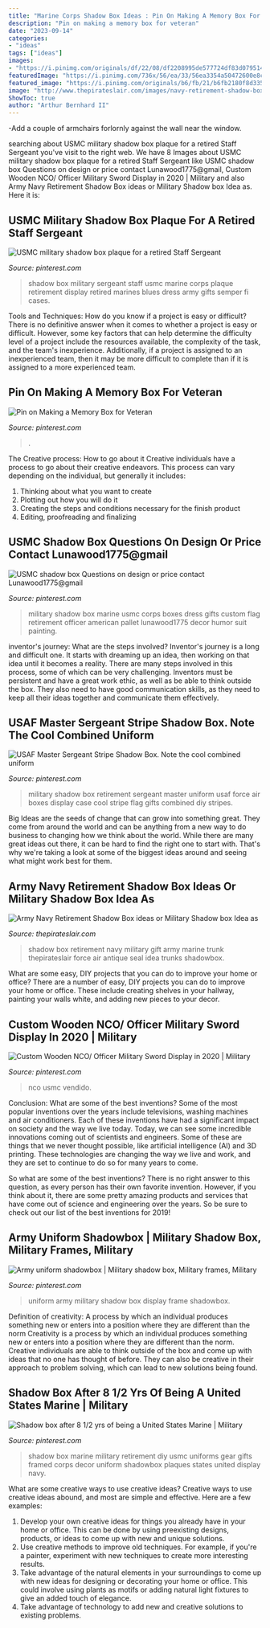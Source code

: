 ```yaml
---
title: "Marine Corps Shadow Box Ideas : Pin On Making A Memory Box For Veteran"
description: "Pin on making a memory box for veteran"
date: "2023-09-14"
categories:
- "ideas"
tags: ["ideas"]
images:
- "https://i.pinimg.com/originals/df/22/08/df2208995de577724df83d0795145a04.jpg"
featuredImage: "https://i.pinimg.com/736x/56/ea/33/56ea3354a50472600e8c2f6f85297b79--military-gifts-custom-wood.jpg"
featured_image: "https://i.pinimg.com/originals/b6/fb/21/b6fb2180f8d335cd09a0fc0e16326abf.jpg"
image: "http://www.thepirateslair.com/images/navy-retirement-shadow-box-ideas/cwoastiles-shadowbox-3a.jpg"
ShowToc: true
author: "Arthur Bernhard II"
---
```



-Add a couple of armchairs forlornly against the wall near the window.

	

		
searching about USMC military shadow box plaque for a retired Staff Sergeant you've visit to the right web. We have 8 Images about USMC military shadow box plaque for a retired Staff Sergeant like USMC shadow box Questions on design or price contact Lunawood1775@gmail, Custom Wooden NCO/ Officer Military Sword Display in 2020 | Military and also Army Navy Retirement Shadow Box ideas or Military Shadow box Idea as. Here it is:
		
    
## USMC Military Shadow Box Plaque For A Retired Staff Sergeant

<img loading=lazy src="https://i.pinimg.com/originals/bd/03/11/bd031151bea1b9f6e8ad2695eaa98892.jpg" onerror="this.onerror=null;this.src='https://tse4.mm.bing.net/th?id=OIP.1t5A6NgI6o5a_MhbP_HTlgHaJ4&amp;pid=15.1';" alt="USMC military shadow box plaque for a retired Staff Sergeant">

_Source: pinterest.com_

>shadow box military sergeant staff usmc marine corps plaque retirement display retired marines blues dress army gifts semper fi cases. 

	

Tools and Techniques: How do you know if a project is easy or difficult?
There is no definitive answer when it comes to whether a project is easy or difficult. However, some key factors that can help determine the difficulty level of a project include the resources available, the complexity of the task, and the team's inexperience. Additionally, if a project is assigned to an inexperienced team, then it may be more difficult to complete than if it is assigned to a more experienced team.

    
## Pin On Making A Memory Box For Veteran

<img loading=lazy src="https://i.pinimg.com/originals/df/22/08/df2208995de577724df83d0795145a04.jpg" onerror="this.onerror=null;this.src='https://tse4.mm.bing.net/th?id=OIP.r69IvUc0Kb7n_UQvo0SISgHaKr&amp;pid=15.1';" alt="Pin on Making a Memory Box for Veteran">

_Source: pinterest.com_

>. 

	

The Creative process: How to go about it
Creative individuals have a process to go about their creative endeavors. This process can vary depending on the individual, but generally it includes: 
1. Thinking about what you want to create 
2. Plotting out how you will do it 
3. Creating the steps and conditions necessary for the finish product 
4. Editing, proofreading and finalizing 

    
## USMC Shadow Box Questions On Design Or Price Contact Lunawood1775@gmail

<img loading=lazy src="https://i.pinimg.com/736x/56/ea/33/56ea3354a50472600e8c2f6f85297b79--military-gifts-custom-wood.jpg" onerror="this.onerror=null;this.src='https://tse1.mm.bing.net/th?id=OIP.Mlk8YZSXKPhV7A7NkXI1OQHaNf&amp;pid=15.1';" alt="USMC shadow box Questions on design or price contact Lunawood1775@gmail">

_Source: pinterest.com_

>military shadow box marine usmc corps boxes dress gifts custom flag retirement officer american pallet lunawood1775 decor humor suit painting. 

	

inventor's journey: What are the steps involved?
Inventor's journey is a long and difficult one. It starts with dreaming up an idea, then working on that idea until it becomes a reality. There are many steps involved in this process, some of which can be very challenging. Inventors must be persistent and have a great work ethic, as well as be able to think outside the box. They also need to have good communication skills, as they need to keep all their ideas together and communicate them effectively.

    
## USAF Master Sergeant Stripe Shadow Box. Note The Cool Combined Uniform

<img loading=lazy src="https://i.pinimg.com/originals/10/c2/8c/10c28c39c248b7518a374eb3e59151b4.jpg" onerror="this.onerror=null;this.src='https://tse4.mm.bing.net/th?id=OIP.9VPk0XJLIuYn4hr1fxmxxAHaKe&amp;pid=15.1';" alt="USAF Master Sergeant Stripe Shadow Box. Note the cool combined uniform">

_Source: pinterest.com_

>military shadow box retirement sergeant master uniform usaf force air boxes display case cool stripe flag gifts combined diy stripes. 

	

Big Ideas are the seeds of change that can grow into something great. They come from around the world and can be anything from a new way to do business to changing how we think about the world. While there are many great ideas out there, it can be hard to find the right one to start with. That's why we're taking a look at some of the biggest ideas around and seeing what might work best for them.

    
## Army Navy Retirement Shadow Box Ideas Or Military Shadow Box Idea As

<img loading=lazy src="http://www.thepirateslair.com/images/navy-retirement-shadow-box-ideas/cwoastiles-shadowbox-3a.jpg" onerror="this.onerror=null;this.src='https://tse2.mm.bing.net/th?id=OIP.2yWyQNcNYJZaGdUr5JgUnAHaFj&amp;pid=15.1';" alt="Army Navy Retirement Shadow Box ideas or Military Shadow box Idea as">

_Source: thepirateslair.com_

>shadow box retirement navy military gift army marine trunk thepirateslair force air antique seal idea trunks shadowbox. 

	

What are some easy, DIY projects that you can do to improve your home or office?
There are a number of easy, DIY projects you can do to improve your home or office. These include creating shelves in your hallway, painting your walls white, and adding new pieces to your decor.

    
## Custom Wooden NCO/ Officer Military Sword Display In 2020 | Military

<img loading=lazy src="https://i.pinimg.com/originals/b6/fb/21/b6fb2180f8d335cd09a0fc0e16326abf.jpg" onerror="this.onerror=null;this.src='https://tse2.mm.bing.net/th?id=OIP.jvD75T-UpmcXCB-rNLgfkgHaJw&amp;pid=15.1';" alt="Custom Wooden NCO/ Officer Military Sword Display in 2020 | Military">

_Source: pinterest.com_

>nco usmc vendido. 

	

Conclusion: What are some of the best inventions?
Some of the most popular inventions over the years include televisions, washing machines and air conditioners. Each of these inventions have had a significant impact on society and the way we live today. 
Today, we can see some incredible innovations coming out of scientists and engineers. Some of these are things that we never thought possible, like artificial intelligence (AI) and 3D printing. These technologies are changing the way we live and work, and they are set to continue to do so for many years to come. 

So what are some of the best inventions? There is no right answer to this question, as every person has their own favorite invention. However, if you think about it, there are some pretty amazing products and services that have come out of science and engineering over the years. So be sure to check out our list of the best inventions for 2019!

    
## Army Uniform Shadowbox | Military Shadow Box, Military Frames, Military

<img loading=lazy src="https://i.pinimg.com/736x/c2/26/18/c22618ed5ccdddc38b3dccd1acceede3--army-uniform-military.jpg" onerror="this.onerror=null;this.src='https://tse3.mm.bing.net/th?id=OIP.JxUkrnRzYlvrStFGttOoNgAAAA&amp;pid=15.1';" alt="Army uniform shadowbox | Military shadow box, Military frames, Military">

_Source: pinterest.com_

>uniform army military shadow box display frame shadowbox. 

	

Definition of creativity: A process by which an individual produces something new or enters into a position where they are different than the norm
Creativity is a process by which an individual produces something new or enters into a position where they are different than the norm. Creative individuals are able to think outside of the box and come up with ideas that no one has thought of before. They can also be creative in their approach to problem solving, which can lead to new solutions being found.

    
## Shadow Box After 8 1/2 Yrs Of Being A United States Marine | Military

<img loading=lazy src="https://s-media-cache-ak0.pinimg.com/originals/3f/1e/e0/3f1ee03f59f3ff2b9c68aa069e1ea1d2.jpg" onerror="this.onerror=null;this.src='https://tse1.mm.bing.net/th?id=OIP.tlO5BpzQdtY3nP6mtGpkQwHaHJ&amp;pid=15.1';" alt="Shadow box after 8 1/2 yrs of being a United States Marine | Military">

_Source: pinterest.com_

>shadow box marine military retirement diy usmc uniforms gear gifts framed corps decor uniform shadowbox plaques states united display navy. 

	

What are some creative ways to use creative ideas?
Creative ways to use creative ideas abound, and most are simple and effective. Here are a few examples: 
1. Develop your own creative ideas for things you already have in your home or office. This can be done by using preexisting designs, products, or ideas to come up with new and unique solutions. 
2. Use creative methods to improve old techniques. For example, if you're a painter, experiment with new techniques to create more interesting results. 
3. Take advantage of the natural elements in your surroundings to come up with new ideas for designing or decorating your home or office. This could involve using plants as motifs or adding natural light fixtures to give an added touch of elegance. 
4. Take advantage of technology to add new and creative solutions to existing problems.

